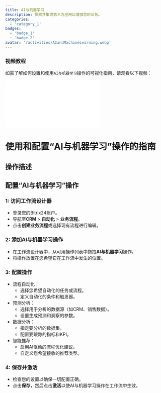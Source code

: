 ```yaml
---
title: AI与机器学习
description: 探索并集成第三方应用以增强您的业务。
categories: 
  - 'category_1'
badges: 
  - 'badge_1'
  - 'badge_2'
avatar: '/activities/AIandMachineLearning.webp'
---
```

### 视频教程

如需了解如何设置和使用`AI与机器学习`操作的可视化指南，请观看以下视频：

<iframe
  class="aspect-video w-full my-6 rounded shadow-md"
  src="//www.youtube.com/embed/OyzJd8BcTfY?feature=oembed&rel=0"
  frameborder="0"
  allow="accelerometer; autoplay; encrypted-media; gyroscope"
  allowfullscreen>
</iframe>

# 使用和配置“AI与机器学习”操作的指南

## 操作描述

## **配置“AI与机器学习”操作**

### 1: 访问工作流设计器
- 登录您的Bitrix24账户。
- 导航至**CRM** > **自动化** > **业务流程**。
- 点击**创建业务流程**或选择现有流程进行编辑。

### 2: 添加AI与机器学习操作
- 在工作流设计器中，从可用操作列表中拖拽**AI与机器学习**操作。
- 将操作放置在您希望它在工作流中发生的位置。

### 3: 配置操作
- 流程自动化：
  - 选择您希望自动化的任务或流程。
  - 定义自动化的条件和触发器。
- 预测分析：
  - 选择用于分析的数据源（如CRM、销售数据）。
  - 设置生成预测和洞察的参数。
- 数据分析：
  - 指定要分析的数据集。
  - 配置要跟踪的指标和KPI。
- 智能推荐：
  - 启用AI驱动的流程优化建议。
  - 自定义您希望接收的推荐类型。

### 4: 保存并激活
- 检查您的设置以确保一切配置正确。
- 点击**保存**，然后点击**激活**以使AI与机器学习操作在工作流中生效。